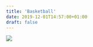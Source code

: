 ```yaml
---
title: 'Basketball'
date: 2019-12-01T14:57:00+01:00
draft: false
---
```


[![](https://1.bp.blogspot.com/-5hWYi9facHk/XePGl3HQ0hI/AAAAAAAABj8/y8kEGv88_NQiAO3Jna2PbeG0dQvf27XEgCNcBGAsYHQ/s400/05_47733d.jpg)](https://1.bp.blogspot.com/-5hWYi9facHk/XePGl3HQ0hI/AAAAAAAABj8/y8kEGv88_NQiAO3Jna2PbeG0dQvf27XEgCNcBGAsYHQ/s1600/05_47733d.jpg)